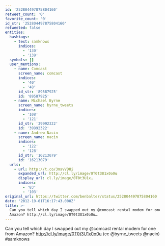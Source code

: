 ```yaml
---
id: '252804497875804160'
retweet_count: '0'
favorite_count: '0'
id_str: '252804497875804160'
retweeted: false
entities:
  hashtags:
    - text: samknows
      indices:
        - '130'
        - '139'
  symbols: []
  user_mentions:
    - name: Comcast
      screen_name: comcast
      indices:
        - '40'
        - '48'
      id_str: '89587925'
      id: '89587925'
    - name: Michael Byrne
      screen_name: byrne_tweets
      indices:
        - '108'
        - '121'
      id_str: '39992322'
      id: '39992322'
    - name: Andrew Nacin
      screen_name: nacin
      indices:
        - '122'
        - '128'
      id_str: '16213079'
      id: '16213079'
  urls:
    - url: http://t.co/3msvVD8i
      expanded_url: http://cl.ly/image/0T0t3U1x0o0u
      display_url: cl.ly/image/0T0t3U1x…
      indices:
        - '83'
        - '103'
original_url: https://twitter.com/benbalter/status/252804497875804160
date: '2012-10-01T16:17:43.000Z'
title: >-
  Can you tell which day I swapped out my @comcast rental modem for one from
  Amazon? http://cl.ly/image/0T0t3U1x0o0u…
---
```


Can you tell which day I swapped out my @comcast rental modem for one from Amazon? http://cl.ly/image/0T0t3U1x0o0u (cc @byrne_tweets @nacin) #samknows